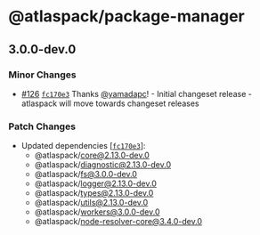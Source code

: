 # @atlaspack/package-manager

## 3.0.0-dev.0

### Minor Changes

- [#126](https://github.com/atlassian-labs/atlaspack/pull/126) [`fc170e3`](https://github.com/atlassian-labs/atlaspack/commit/fc170e325357a052844e077bb069bb9b949bd905) Thanks [@yamadapc](https://github.com/yamadapc)! - Initial changeset release - atlaspack will move towards changeset releases

### Patch Changes

- Updated dependencies [[`fc170e3`](https://github.com/atlassian-labs/atlaspack/commit/fc170e325357a052844e077bb069bb9b949bd905)]:
  - @atlaspack/core@2.13.0-dev.0
  - @atlaspack/diagnostic@2.13.0-dev.0
  - @atlaspack/fs@3.0.0-dev.0
  - @atlaspack/logger@2.13.0-dev.0
  - @atlaspack/types@2.13.0-dev.0
  - @atlaspack/utils@2.13.0-dev.0
  - @atlaspack/workers@3.0.0-dev.0
  - @atlaspack/node-resolver-core@3.4.0-dev.0
